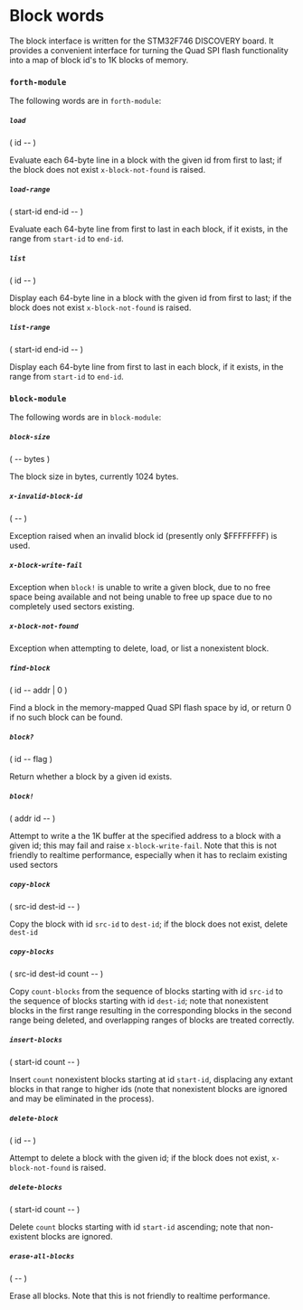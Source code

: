 # Block words

The block interface is written for the STM32F746 DISCOVERY board. It provides a convenient interface for turning the Quad SPI flash functionality into a map of block id's to 1K blocks of memory.

### `forth-module`

The following words are in `forth-module`:

##### `load`
( id -- )

Evaluate each 64-byte line in a block with the given id from first to last; if the block does not exist `x-block-not-found` is raised.

##### `load-range`
( start-id end-id -- )

Evaluate each 64-byte line from first to last in each block, if it exists, in the range from `start-id` to `end-id`.

##### `list`
( id -- )

Display each 64-byte line in a block with the given id from first to last; if the block does not exist `x-block-not-found` is raised.

##### `list-range`
( start-id end-id -- )

Display each 64-byte line from first to last in each block, if it exists, in the range from `start-id` to `end-id`.

### `block-module`

The following words are in `block-module`:

##### `block-size`
( --  bytes )

The block size in bytes, currently 1024 bytes.

##### `x-invalid-block-id`
( -- )

Exception raised when an invalid block id (presently only $FFFFFFFF) is used.

##### `x-block-write-fail`

Exception when `block!` is unable to write a given block, due to no free space being available and not being unable to free up space due to no completely used sectors existing.

##### `x-block-not-found`

Exception when attempting to delete, load, or list a nonexistent block.

##### `find-block`
( id -- addr | 0 )

Find a block in the memory-mapped Quad SPI flash space by id, or return 0 if no such block can be found.

##### `block?`
( id -- flag )

Return whether a block by a given id exists.

##### `block!`
( addr id -- )

Attempt to write a the 1K buffer at the specified address to a block with a given id; this may fail and raise `x-block-write-fail`. Note that this is not friendly to realtime performance, especially when it has to reclaim existing used sectors

##### `copy-block`
( src-id dest-id -- )

Copy the block with id `src-id` to `dest-id`; if the block does not exist, delete `dest-id`

##### `copy-blocks`
( src-id dest-id count -- )

Copy `count-blocks` from the sequence of blocks starting with id `src-id` to the sequence of blocks starting with id `dest-id`; note that nonexistent blocks in the first range resulting in the corresponding blocks in the second range being deleted, and overlapping ranges of blocks are treated correctly.

##### `insert-blocks`
( start-id count -- )

Insert `count` nonexistent blocks starting at id `start-id`, displacing any extant blocks in that range to higher ids (note that nonexistent blocks are ignored and may be eliminated in the process).

##### `delete-block`
( id -- )

Attempt to delete a block with the given id; if the block does not exist, `x-block-not-found` is raised.

##### `delete-blocks`
( start-id count -- )

Delete `count` blocks starting with id `start-id` ascending; note that non-existent blocks are ignored.

##### `erase-all-blocks`
( -- )

Erase all blocks. Note that this is not friendly to realtime performance.